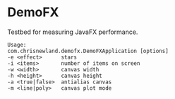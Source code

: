 # DemoFX
Testbed for measuring JavaFX performance.
```
Usage:
com.chrisnewland.demofx.DemoFXApplication [options]
-e <effect>      stars
-i <items>       number of items on screen
-w <width>       canvas width
-h <height>      canvas height
-a <true|false>  antialias canvas
-m <line|poly>   canvas plot mode
```
